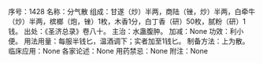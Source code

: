 序号：1428
名称：分气散
组成：甘遂（炒）半两，商陆（锉，炒）半两，白牵牛（炒）半两，槟榔（炮，锉）1枚，木香1分，白丁香（研）50枚，腻粉（研）1钱。
出处：《圣济总录》卷八十。
主治：水蛊腹肿。
加减：None
功效：利小便。
用法用量：每服半钱匕，温酒调下；实者加至1钱匕。
制备方法：上为散。
临床应用：None
各家论述：None
用药禁忌：None
附注：None

